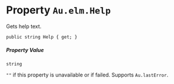 # Property `Au.elm.Help`

Gets help text.

```
public string Help { get; }
```

##### Property Value

`string`

`""` if this property is unavailable or if failed. Supports `Au.lastError`.